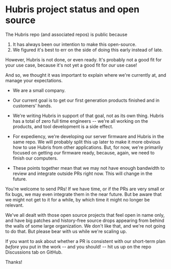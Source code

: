 # Hubris project status and open source

The Hubris repo (and associated repos) is public because

1. It has always been our intention to make this open-source.
2. We figured it's best to err on the side of doing this early instead of late.

However, Hubris is not done, or even ready. It's probably not a good fit for
your use case, because it's not yet a good fit for _our_ use case!

And so, we thought it was important to explain where we're currently at, and
manage your expectations.

- We are a small company.

- Our current goal is to get our first generation products finished and in
  customers' hands.

- We're writing Hubris in support of that goal, not as its own thing. Hubris has
  a total of zero full time engineers -- we're all working on the products, and
  tool development is a side effect.

- For expediency, we're developing our server firmware and Hubris in the same
  repo. We will probably split this up later to make it more obvious how to use
  Hubris from other applications. But, for now, we're primarily focused on
  getting _our_ firmware ready, because, again, we need to finish our computers.

- These points together mean that we may not have enough bandwidth to review and
  integrate outside PRs right now. This will change in the future.

You're welcome to send PRs! If we have time, or if the PRs are very small or fix
bugs, we may even integrate them in the near future. But be aware that we might
not get to it for a while, by which time it might no longer be relevant.

We've all dealt with those open source projects that feel open in name only, and
have big patches and history-free source drops appearing from behind the walls
of some large organization. We don't like that, and we're not going to do that.
But please bear with us while we're scaling up.

If you want to ask about whether a PR is consistent with our short-term plan
_before_ you put in the work -- and you should! -- hit us up on the repo
Discussions tab on GitHub.

Thanks!
